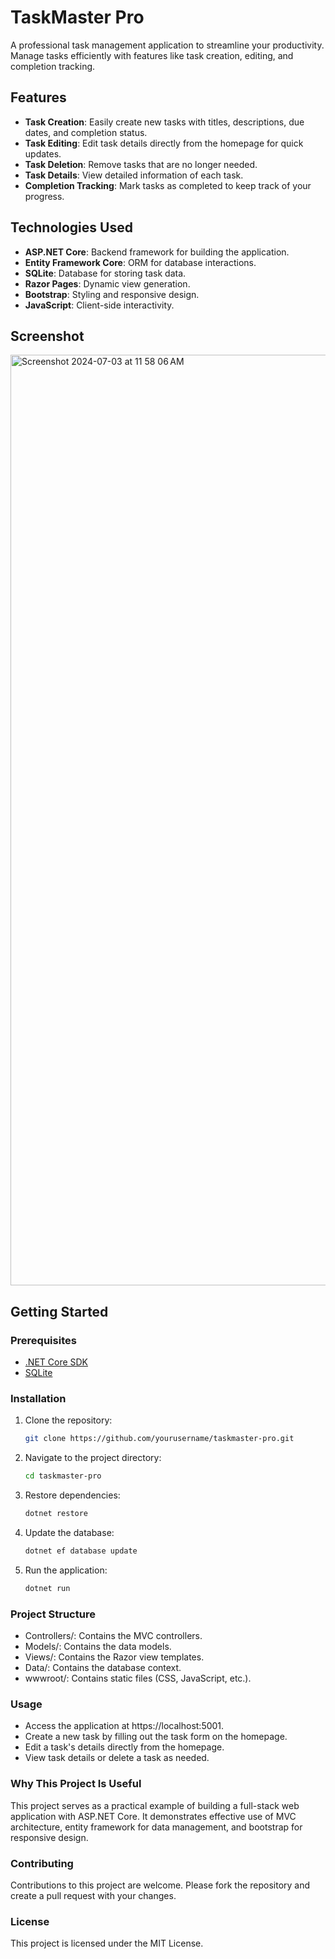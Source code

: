 # TaskMaster Pro

A professional task management application to streamline your productivity. Manage tasks efficiently with features like task creation, editing, and completion tracking.

## Features
- **Task Creation**: Easily create new tasks with titles, descriptions, due dates, and completion status.
- **Task Editing**: Edit task details directly from the homepage for quick updates.
- **Task Deletion**: Remove tasks that are no longer needed.
- **Task Details**: View detailed information of each task.
- **Completion Tracking**: Mark tasks as completed to keep track of your progress.

## Technologies Used
- **ASP.NET Core**: Backend framework for building the application.
- **Entity Framework Core**: ORM for database interactions.
- **SQLite**: Database for storing task data.
- **Razor Pages**: Dynamic view generation.
- **Bootstrap**: Styling and responsive design.
- **JavaScript**: Client-side interactivity.

## Screenshot

<img width="1489" alt="Screenshot 2024-07-03 at 11 58 06 AM" src="https://github.com/shuddha2021/TaskManager/assets/81951239/9112aeb4-0faa-45fb-9fc6-4647be88fe9b">


## Getting Started

### Prerequisites
- [.NET Core SDK](https://dotnet.microsoft.com/download)
- [SQLite](https://www.sqlite.org/download.html)

### Installation
1. Clone the repository:
   ```bash
   git clone https://github.com/yourusername/taskmaster-pro.git
2. Navigate to the project directory:
   ```bash
   cd taskmaster-pro
3. Restore dependencies:
   ```bash
   dotnet restore
4. Update the database:
   ```bash
   dotnet ef database update
5. Run the application:
   ```bash
   dotnet run

### Project Structure
- Controllers/: Contains the MVC controllers.
- Models/: Contains the data models.
- Views/: Contains the Razor view templates.
- Data/: Contains the database context.
- wwwroot/: Contains static files (CSS, JavaScript, etc.).

### Usage
- Access the application at https://localhost:5001.
- Create a new task by filling out the task form on the homepage.
- Edit a task's details directly from the homepage.
- View task details or delete a task as needed.

### Why This Project Is Useful
This project serves as a practical example of building a full-stack web application with ASP.NET Core. It demonstrates effective use of MVC architecture, entity framework for data management, and bootstrap for responsive design.

### Contributing
Contributions to this project are welcome. Please fork the repository and create a pull request with your changes.

### License
This project is licensed under the MIT License.

